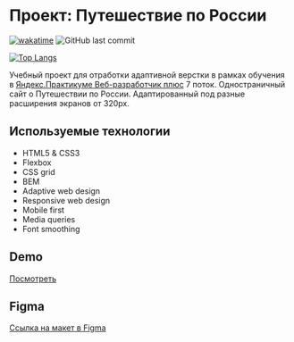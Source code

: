 # Проект: Путешествие по России

[![wakatime](https://wakatime.com/badge/user/29a8352f-15fa-421a-b8ff-a7adff87a0dc/project/e9547ba7-aa68-44f6-8170-5178de0e071f.svg)](https://wakatime.com/badge/user/29a8352f-15fa-421a-b8ff-a7adff87a0dc/project/e9547ba7-aa68-44f6-8170-5178de0e071f)
![GitHub last commit](https://img.shields.io/github/last-commit/a-meti/russian-travel)

[![Top Langs](https://github-readme-stats.vercel.app/api/top-langs/?username=a-meti)](https://github.com/a-meti/russian-travel)


Учебный проект для отработки адаптивной верстки в рамках обучения в [Яндекс.Практикуме Веб-разработчик плюс](https://practicum.yandex.ru/web-plus/) 7 поток.
Одностраничный сайт о Путешествии по России. Адаптированный под разные расширения экранов от 320px.

## Используемые технологии
* HTML5 & CSS3
* Flexbox
* CSS grid
* BEM
* Adaptive web design
* Responsive web design
* Mobile first
* Media queries
* Font smoothing

## Demo

[Посмотреть](https://a-meti.github.io/russian-travel/index.html)

## Figma
[Ссылка на макет в Figma](https://www.figma.com/file/5S2WSbEFL6awjVWJ0NWL8Q/Sprint-3_-Russia-_-desktop-mobile?node-id=28503%3A0)
